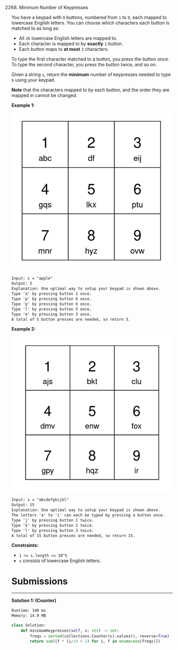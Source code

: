 2268. Minimum Number of Keypresses

You have a keypad with `9` buttons, numbered from `1` to `9`, each mapped to lowercase English letters. You can choose which characters each button is matched to as long as:

* All `26` lowercase English letters are mapped to.
* Each character is mapped to by **exactly** `1` button.
* Each button maps to **at most** `3` characters.

To type the first character matched to a button, you press the button once. To type the second character, you press the button twice, and so on.

Given a string `s`, return the **minimum** number of keypresses needed to type s using your keypad.

**Note** that the characters mapped to by each button, and the order they are mapped in cannot be changed.

 

**Example 1:**

![2268_image-20220505184346-1.png](img/2268_image-20220505184346-1.png)
```
Input: s = "apple"
Output: 5
Explanation: One optimal way to setup your keypad is shown above.
Type 'a' by pressing button 1 once.
Type 'p' by pressing button 6 once.
Type 'p' by pressing button 6 once.
Type 'l' by pressing button 5 once.
Type 'e' by pressing button 3 once.
A total of 5 button presses are needed, so return 5.
```

**Example 2:**

![2268_image-20220505203823-1.png](img/2268_image-20220505203823-1.png)
```
Input: s = "abcdefghijkl"
Output: 15
Explanation: One optimal way to setup your keypad is shown above.
The letters 'a' to 'i' can each be typed by pressing a button once.
Type 'j' by pressing button 1 twice.
Type 'k' by pressing button 2 twice.
Type 'l' by pressing button 3 twice.
A total of 15 button presses are needed, so return 15.
```

**Constraints:**

* `1 <= s.length <= 10^5`
* `s` consists of lowercase English letters.

# Submissions
---
**Solution 1: (Counter)**
```
Runtime: 140 ms
Memory: 14.9 MB
```
```python
class Solution:
    def minimumKeypresses(self, s: str) -> int:
        freqs = sorted(collections.Counter(s).values(), reverse=True)
        return sum([f * (i//9 + 1) for i, f in enumerate(freqs)])
```
